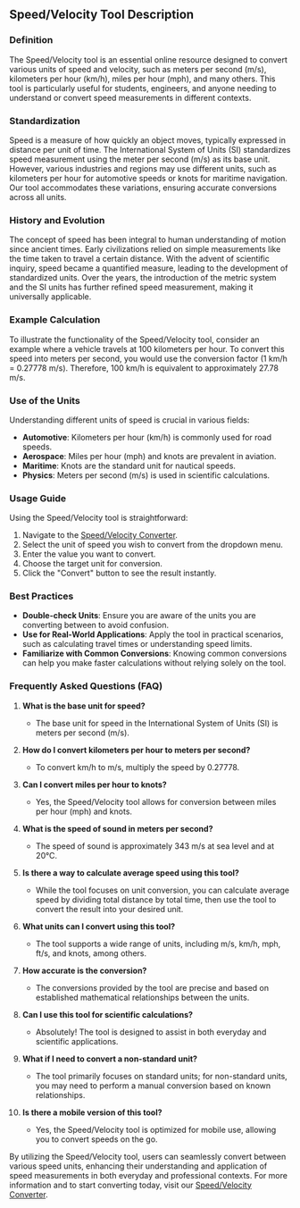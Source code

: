 ## Speed/Velocity Tool Description

### Definition
The Speed/Velocity tool is an essential online resource designed to convert various units of speed and velocity, such as meters per second (m/s), kilometers per hour (km/h), miles per hour (mph), and many others. This tool is particularly useful for students, engineers, and anyone needing to understand or convert speed measurements in different contexts.

### Standardization
Speed is a measure of how quickly an object moves, typically expressed in distance per unit of time. The International System of Units (SI) standardizes speed measurement using the meter per second (m/s) as its base unit. However, various industries and regions may use different units, such as kilometers per hour for automotive speeds or knots for maritime navigation. Our tool accommodates these variations, ensuring accurate conversions across all units.

### History and Evolution
The concept of speed has been integral to human understanding of motion since ancient times. Early civilizations relied on simple measurements like the time taken to travel a certain distance. With the advent of scientific inquiry, speed became a quantified measure, leading to the development of standardized units. Over the years, the introduction of the metric system and the SI units has further refined speed measurement, making it universally applicable.

### Example Calculation
To illustrate the functionality of the Speed/Velocity tool, consider an example where a vehicle travels at 100 kilometers per hour. To convert this speed into meters per second, you would use the conversion factor (1 km/h = 0.27778 m/s). Therefore, 100 km/h is equivalent to approximately 27.78 m/s.

### Use of the Units
Understanding different units of speed is crucial in various fields:
- **Automotive**: Kilometers per hour (km/h) is commonly used for road speeds.
- **Aerospace**: Miles per hour (mph) and knots are prevalent in aviation.
- **Maritime**: Knots are the standard unit for nautical speeds.
- **Physics**: Meters per second (m/s) is used in scientific calculations.

### Usage Guide
Using the Speed/Velocity tool is straightforward:
1. Navigate to the [Speed/Velocity Converter](https://www.inayam.co/unit-converter/speed_velocity).
2. Select the unit of speed you wish to convert from the dropdown menu.
3. Enter the value you want to convert.
4. Choose the target unit for conversion.
5. Click the "Convert" button to see the result instantly.

### Best Practices
- **Double-check Units**: Ensure you are aware of the units you are converting between to avoid confusion.
- **Use for Real-World Applications**: Apply the tool in practical scenarios, such as calculating travel times or understanding speed limits.
- **Familiarize with Common Conversions**: Knowing common conversions can help you make faster calculations without relying solely on the tool.

### Frequently Asked Questions (FAQ)

1. **What is the base unit for speed?**
   - The base unit for speed in the International System of Units (SI) is meters per second (m/s).

2. **How do I convert kilometers per hour to meters per second?**
   - To convert km/h to m/s, multiply the speed by 0.27778.

3. **Can I convert miles per hour to knots?**
   - Yes, the Speed/Velocity tool allows for conversion between miles per hour (mph) and knots.

4. **What is the speed of sound in meters per second?**
   - The speed of sound is approximately 343 m/s at sea level and at 20°C.

5. **Is there a way to calculate average speed using this tool?**
   - While the tool focuses on unit conversion, you can calculate average speed by dividing total distance by total time, then use the tool to convert the result into your desired unit.

6. **What units can I convert using this tool?**
   - The tool supports a wide range of units, including m/s, km/h, mph, ft/s, and knots, among others.

7. **How accurate is the conversion?**
   - The conversions provided by the tool are precise and based on established mathematical relationships between the units.

8. **Can I use this tool for scientific calculations?**
   - Absolutely! The tool is designed to assist in both everyday and scientific applications.

9. **What if I need to convert a non-standard unit?**
   - The tool primarily focuses on standard units; for non-standard units, you may need to perform a manual conversion based on known relationships.

10. **Is there a mobile version of this tool?**
    - Yes, the Speed/Velocity tool is optimized for mobile use, allowing you to convert speeds on the go.

By utilizing the Speed/Velocity tool, users can seamlessly convert between various speed units, enhancing their understanding and application of speed measurements in both everyday and professional contexts. For more information and to start converting today, visit our [Speed/Velocity Converter](https://www.inayam.co/unit-converter/speed_velocity).